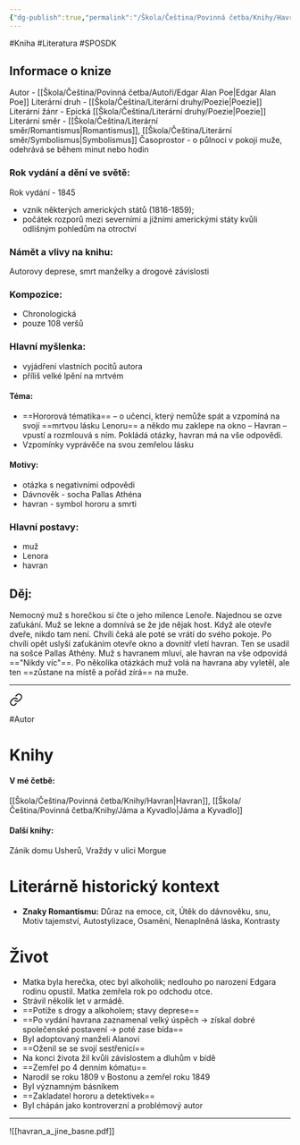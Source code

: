 ```yaml
---
{"dg-publish":true,"permalink":"/Škola/Čeština/Povinná četba/Knihy/Havran/","created":"2023-11-28T12:00:18.426+01:00","updated":"2024-03-13T18:27:07.284+01:00"}
---
```


#Kniha #Literatura #SPOSDK
## Informace o knize
Autor - [[Škola/Čeština/Povinná četba/Autoři/Edgar Alan Poe\|Edgar Alan Poe]]
Literární druh - [[Škola/Čeština/Literární druhy/Poezie\|Poezie]]
Literární žánr - Epická [[Škola/Čeština/Literární druhy/Poezie\|Poezie]]
Literární směr - [[Škola/Čeština/Literární směr/Romantismus\|Romantismus]], [[Škola/Čeština/Literární směr/Symbolismus\|Symbolismus]]
Časoprostor - o půlnoci v pokoji muže, odehrává se během minut nebo hodin
### Rok vydání a dění ve světě:
Rok vydání - 1845
- vznik některých amerických států (1816-1859); 
- počátek rozporů mezi severními a jižními americkými státy kvůli odlišným pohledům na otroctví
### Námět a vlivy na knihu:
Autorovy deprese, smrt manželky a drogové závislosti
### Kompozice: 
- Chronologická
- pouze 108 veršů
### Hlavní myšlenka:
- vyjádření vlastních pocitů autora
- příliš velké lpění na mrtvém
#### Téma:
- ==Hororová tématika== – o učenci, který nemůže spát a vzpomíná na svojí ==mrtvou lásku Lenoru== a někdo mu zaklepe na okno – Havran – vpustí a rozmlouvá s ním. Pokládá otázky, havran má na vše odpovědi.
- Vzpomínky vyprávěče na svou zemřelou lásku
#### Motivy:
- otázka s negativními odpovědi
- Dávnověk - socha Pallas Athéna
- havran - symbol hororu a smrti
### Hlavní postavy:
- muž
- Lenora
- havran
## Děj:
Nemocný muž s horečkou si čte o jeho milence Lenoře. Najednou se ozve zaťukání. Muž se lekne a domnívá se že jde nějak host. Když ale otevře dveře, nikdo tam není. Chvíli čeká ale poté se vrátí do svého pokoje. Po chvíli opět uslyší zaťukáním otevře okno a dovnitř vletí havran. Ten se usadil na sošce Pallas Athény. Muž s havranem mluví, ale havran na vše odpovídá =="Nikdy víc"==. Po několika otázkách muž volá na havrana aby vyletěl, ale ten ==zůstane na místě a pořád zírá== na muže.
___

<div class="transclusion internal-embed is-loaded"><a class="markdown-embed-link" href="/skola/cestina/povinna-cetba/autori/edgar-alan-poe/" aria-label="Open link"><svg xmlns="http://www.w3.org/2000/svg" width="24" height="24" viewBox="0 0 24 24" fill="none" stroke="currentColor" stroke-width="2" stroke-linecap="round" stroke-linejoin="round" class="svg-icon lucide-link"><path d="M10 13a5 5 0 0 0 7.54.54l3-3a5 5 0 0 0-7.07-7.07l-1.72 1.71"></path><path d="M14 11a5 5 0 0 0-7.54-.54l-3 3a5 5 0 0 0 7.07 7.07l1.71-1.71"></path></svg></a><div class="markdown-embed">




#Autor 
# Knihy
#### V mé četbě:
[[Škola/Čeština/Povinná četba/Knihy/Havran\|Havran]], [[Škola/Čeština/Povinná četba/Knihy/Jáma a Kyvadlo\|Jáma a Kyvadlo]]
#### Další knihy:
Zánik domu Usherů, Vraždy v ulici Morgue

# Literárně historický kontext
- **Znaky Romantismu:** Důraz na emoce, cit, Útěk do dávnověku, snu, Motiv tajemství, Autostylizace, Osamění, Nenaplněná láska, Kontrasty
# Život
- Matka byla herečka, otec byl alkoholik; nedlouho po narození Edgara rodinu opustil. Matka zemřela rok po odchodu otce.
- Strávil několik let v armádě.
- ==Potíže s drogy a alkoholem; stavy deprese==
- ==Po vydání havrana zaznamenal velký úspěch -> získal dobré společenské postavení -> poté zase bída==
- Byl adoptovaný manželi Alanovi
- ==Oženil se se svojí sestřenicí==
- Na konci života žil kvůli závislostem a dluhům v bídě
- ==Zemřel po 4 denním kómatu==
- Narodil se roku 1809 v Bostonu a zemřel roku 1849
- Byl významným básníkem
- ==Zakladatel hororu a detektivek==
- Byl chápán jako kontroverzní a problémový autor



</div></div>

___

![[havran_a_jine_basne.pdf]]